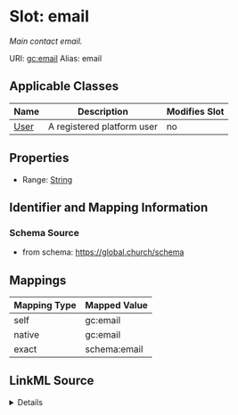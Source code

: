 

# Slot: email 


_Main contact email._





URI: [gc:email](https://global.church/schema/email)
Alias: email

<!-- no inheritance hierarchy -->





## Applicable Classes

| Name | Description | Modifies Slot |
| --- | --- | --- |
| [User](User.md) | A registered platform user |  no  |






## Properties

* Range: [String](String.md)




## Identifier and Mapping Information






### Schema Source


* from schema: https://global.church/schema




## Mappings

| Mapping Type | Mapped Value |
| ---  | ---  |
| self | gc:email |
| native | gc:email |
| exact | schema:email |




## LinkML Source

<details>
```yaml
name: email
description: Main contact email.
from_schema: https://global.church/schema
exact_mappings:
- schema:email
rank: 1000
alias: email
domain_of:
- User
range: string

```
</details>